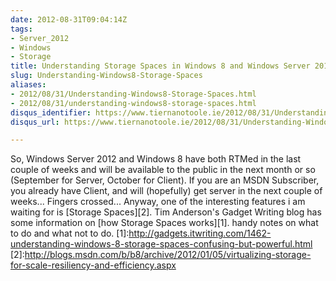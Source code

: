 ```yaml
---
date: 2012-08-31T09:04:14Z
tags:
- Server_2012
- Windows
- Storage
title: Understanding Storage Spaces in Windows 8 and Windows Server 2012
slug: Understanding-Windows8-Storage-Spaces
aliases:
- 2012/08/31/Understanding-Windows8-Storage-Spaces.html
- 2012/08/31/understanding-windows8-storage-spaces.html
disqus_identifier: https://www.tiernanotoole.ie/2012/08/31/Understanding-Windows8-Storage-Spaces.html
disqus_url: https://www.tiernanotoole.ie/2012/08/31/Understanding-Windows8-Storage-Spaces.html

---
```

 So, Windows Server 2012 and Windows 8 have both RTMed in the last couple of weeks and will be available to the public in the next month or so (September for Server, October for Client). If you are an MSDN Subscriber, you already have Client, and will (hopefully) get server in the next couple of weeks... Fingers crossed... Anyway, one of the interesting features i am waiting for is [Storage Spaces][2]. Tim Anderson's Gadget Writing blog has some information on [how Storage Spaces works][1]. handy notes on what to do and what not to do.
[1]:http://gadgets.itwriting.com/1462-understanding-windows-8-storage-spaces-confusing-but-powerful.html
[2]:http://blogs.msdn.com/b/b8/archive/2012/01/05/virtualizing-storage-for-scale-resiliency-and-efficiency.aspx